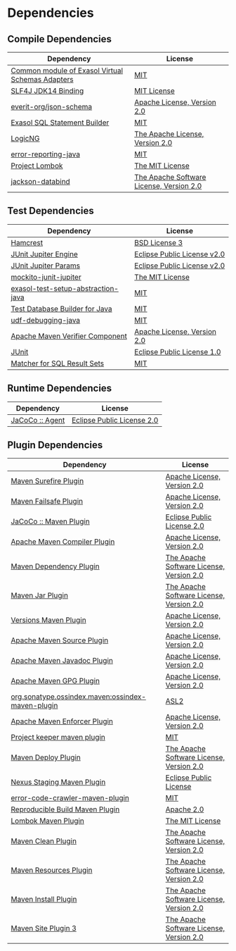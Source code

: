 <!-- @formatter:off -->
# Dependencies

## Compile Dependencies

| Dependency                                            | License                                       |
| ----------------------------------------------------- | --------------------------------------------- |
| [Common module of Exasol Virtual Schemas Adapters][0] | [MIT][1]                                      |
| [SLF4J JDK14 Binding][2]                              | [MIT License][3]                              |
| [everit-org/json-schema][4]                           | [Apache License, Version 2.0][5]              |
| [Exasol SQL Statement Builder][6]                     | [MIT][1]                                      |
| [LogicNG][8]                                          | [The Apache License, Version 2.0][5]          |
| [error-reporting-java][10]                            | [MIT][1]                                      |
| [Project Lombok][12]                                  | [The MIT License][13]                         |
| [jackson-databind][14]                                | [The Apache Software License, Version 2.0][5] |

## Test Dependencies

| Dependency                               | License                           |
| ---------------------------------------- | --------------------------------- |
| [Hamcrest][16]                           | [BSD License 3][17]               |
| [JUnit Jupiter Engine][18]               | [Eclipse Public License v2.0][19] |
| [JUnit Jupiter Params][18]               | [Eclipse Public License v2.0][19] |
| [mockito-junit-jupiter][22]              | [The MIT License][23]             |
| [exasol-test-setup-abstraction-java][24] | [MIT][1]                          |
| [Test Database Builder for Java][26]     | [MIT][1]                          |
| [udf-debugging-java][28]                 | [MIT][1]                          |
| [Apache Maven Verifier Component][30]    | [Apache License, Version 2.0][31] |
| [JUnit][32]                              | [Eclipse Public License 1.0][33]  |
| [Matcher for SQL Result Sets][34]        | [MIT][1]                          |

## Runtime Dependencies

| Dependency            | License                          |
| --------------------- | -------------------------------- |
| [JaCoCo :: Agent][36] | [Eclipse Public License 2.0][37] |

## Plugin Dependencies

| Dependency                                              | License                                       |
| ------------------------------------------------------- | --------------------------------------------- |
| [Maven Surefire Plugin][38]                             | [Apache License, Version 2.0][31]             |
| [Maven Failsafe Plugin][40]                             | [Apache License, Version 2.0][31]             |
| [JaCoCo :: Maven Plugin][42]                            | [Eclipse Public License 2.0][37]              |
| [Apache Maven Compiler Plugin][44]                      | [Apache License, Version 2.0][31]             |
| [Maven Dependency Plugin][46]                           | [The Apache Software License, Version 2.0][5] |
| [Maven Jar Plugin][48]                                  | [The Apache Software License, Version 2.0][5] |
| [Versions Maven Plugin][50]                             | [Apache License, Version 2.0][31]             |
| [Apache Maven Source Plugin][52]                        | [Apache License, Version 2.0][31]             |
| [Apache Maven Javadoc Plugin][54]                       | [Apache License, Version 2.0][31]             |
| [Apache Maven GPG Plugin][56]                           | [Apache License, Version 2.0][5]              |
| [org.sonatype.ossindex.maven:ossindex-maven-plugin][58] | [ASL2][5]                                     |
| [Apache Maven Enforcer Plugin][60]                      | [Apache License, Version 2.0][31]             |
| [Project keeper maven plugin][62]                       | [MIT][1]                                      |
| [Maven Deploy Plugin][64]                               | [The Apache Software License, Version 2.0][5] |
| [Nexus Staging Maven Plugin][66]                        | [Eclipse Public License][33]                  |
| [error-code-crawler-maven-plugin][68]                   | [MIT][1]                                      |
| [Reproducible Build Maven Plugin][70]                   | [Apache 2.0][5]                               |
| [Lombok Maven Plugin][72]                               | [The MIT License][1]                          |
| [Maven Clean Plugin][74]                                | [The Apache Software License, Version 2.0][5] |
| [Maven Resources Plugin][76]                            | [The Apache Software License, Version 2.0][5] |
| [Maven Install Plugin][78]                              | [The Apache Software License, Version 2.0][5] |
| [Maven Site Plugin 3][80]                               | [The Apache Software License, Version 2.0][5] |

[36]: https://www.eclemma.org/jacoco/index.html
[62]: https://github.com/exasol/project-keeper-maven-plugin
[10]: https://github.com/exasol/error-reporting-java
[4]: https://github.com/everit-org/json-schema
[5]: http://www.apache.org/licenses/LICENSE-2.0.txt
[12]: https://projectlombok.org
[38]: https://maven.apache.org/surefire/maven-surefire-plugin/
[74]: http://maven.apache.org/plugins/maven-clean-plugin/
[30]: https://maven.apache.org/shared/maven-verifier/
[1]: https://opensource.org/licenses/MIT
[22]: https://github.com/mockito/mockito
[50]: http://www.mojohaus.org/versions-maven-plugin/
[17]: http://opensource.org/licenses/BSD-3-Clause
[44]: https://maven.apache.org/plugins/maven-compiler-plugin/
[56]: http://maven.apache.org/plugins/maven-gpg-plugin/
[32]: http://junit.org
[37]: https://www.eclipse.org/legal/epl-2.0/
[14]: http://github.com/FasterXML/jackson
[42]: https://www.jacoco.org/jacoco/trunk/doc/maven.html
[23]: https://github.com/mockito/mockito/blob/main/LICENSE
[13]: https://projectlombok.org/LICENSE
[34]: https://github.com/exasol/hamcrest-resultset-matcher
[70]: http://zlika.github.io/reproducible-build-maven-plugin
[3]: http://www.opensource.org/licenses/mit-license.php
[18]: https://junit.org/junit5/
[52]: https://maven.apache.org/plugins/maven-source-plugin/
[16]: http://hamcrest.org/JavaHamcrest/
[2]: http://www.slf4j.org
[76]: http://maven.apache.org/plugins/maven-resources-plugin/
[24]: https://github.com/exasol/exasol-test-setup-abstraction-java
[66]: http://www.sonatype.com/public-parent/nexus-maven-plugins/nexus-staging/nexus-staging-maven-plugin/
[40]: https://maven.apache.org/surefire/maven-failsafe-plugin/
[8]: http://www.logicng.org
[26]: https://github.com/exasol/test-db-builder-java
[6]: https://github.com/exasol/sql-statement-builder
[46]: http://maven.apache.org/plugins/maven-dependency-plugin/
[72]: http://anthonywhitford.com/lombok.maven/lombok-maven-plugin/
[33]: http://www.eclipse.org/legal/epl-v10.html
[48]: http://maven.apache.org/plugins/maven-jar-plugin/
[31]: https://www.apache.org/licenses/LICENSE-2.0.txt
[60]: https://maven.apache.org/enforcer/maven-enforcer-plugin/
[19]: https://www.eclipse.org/legal/epl-v20.html
[78]: http://maven.apache.org/plugins/maven-install-plugin/
[58]: https://sonatype.github.io/ossindex-maven/maven-plugin/
[28]: https://github.com/exasol/udf-debugging-java
[64]: http://maven.apache.org/plugins/maven-deploy-plugin/
[80]: http://maven.apache.org/plugins/maven-site-plugin/
[54]: https://maven.apache.org/plugins/maven-javadoc-plugin/
[0]: https://github.com/exasol/virtual-schema-common-java
[68]: https://github.com/exasol/error-code-crawler-maven-plugin
